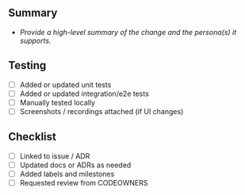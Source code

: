 ## Summary

- _Provide a high-level summary of the change and the persona(s) it supports._

## Testing

- [ ] Added or updated unit tests
- [ ] Added or updated integration/e2e tests
- [ ] Manually tested locally
- [ ] Screenshots / recordings attached (if UI changes)

## Checklist

- [ ] Linked to issue / ADR
- [ ] Updated docs or ADRs as needed
- [ ] Added labels and milestones
- [ ] Requested review from CODEOWNERS
